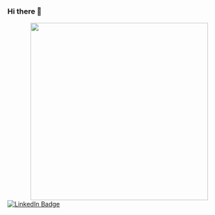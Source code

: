 ### Hi there 👋

<!-- Image -->
<div id="header" align="center">
  <img src="https://media1.giphy.com/media/RbDKaczqWovIugyJmW/giphy.gif?cid=ecf05e4725gssghut957n3h8eerqgqbse8qvhf8fslvf5fhk&rid=giphy.gif&ct=g" width="400"/>
</div>

<!-- Link Social Network -->
<div id="badges">
  <a href="https://www.linkedin.com/in/lehuynhduc16/">
    <img src="https://img.shields.io/badge/LinkedIn-blue?style=for-the-badge&logo=linkedin&logoColor=white" alt="LinkedIn Badge"/>
  </a>
</div>


<div>
<img src="https://komarev.com/ghpvc/?username=lehuynhduc16&style=flat-square&color=blue" alt=""/>
</div>

